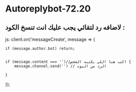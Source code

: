 # Autoreplybot-72.20
## لاضافه رد لتقائي يجب عليك انت تنسخ الكود :
js: 
client.on('messageCreate', message => {
    
    if (message.author.bot) return;

    
    if (message.content === '')//اكتب هنا اللي يكتبه الشخص {
        message.channel.send('') // الرد من البوت

    }
});
